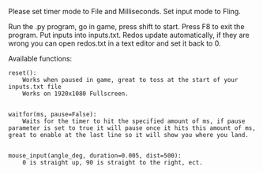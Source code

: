 Please set timer mode to File and Milliseconds.
Set input mode to Fling.

Run the .py program, go in game, press shift to start. Press F8 to exit the program.
Put inputs into inputs.txt.
Redos update automatically, if they are wrong you can open redos.txt in a text editor and set it back to 0.

Available functions:
	
	reset():
		Works when paused in game, great to toss at the start of your inputs.txt file
		Works on 1920x1080 Fullscreen.
	
	
	waitfor(ms, pause=False):
		Waits for the timer to hit the specified amount of ms, if pause parameter is set to true it will pause once it hits this amount of ms, great to enable at the last line so it will show you where you land.
	
	
	mouse_input(angle_deg, duration=0.005, dist=500):
		0 is straight up, 90 is straight to the right, ect.